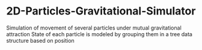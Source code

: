 # 2D-Particles-Gravitational-Simulator
Simulation of movement of several particles under mutual gravitational attraction
State of each particle is modeled by grouping them in a tree data structure based on position
